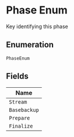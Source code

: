 
# Phase Enum

Key identifying this phase

## Enumeration

`PhaseEnum`

## Fields

| Name |
|  --- |
| `Stream` |
| `Basebackup` |
| `Prepare` |
| `Finalize` |

